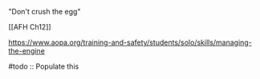 "Don't crush the egg"

[[AFH Ch12]]

https://www.aopa.org/training-and-safety/students/solo/skills/managing-the-engine

#todo :: Populate this